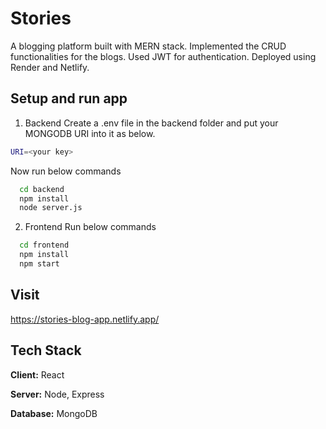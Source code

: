 # Stories
A blogging platform built with MERN stack. Implemented the CRUD functionalities for the blogs. Used JWT for authentication. Deployed using Render and Netlify.


## Setup and run app

1. Backend
 Create a .env file in the backend folder and put your MONGODB URI into it as below.
```bash
URI=<your key>
```
Now run below commands
```bash
  cd backend
  npm install
  node server.js
```

2. Frontend
Run below commands
```bash
  cd frontend
  npm install
  npm start
```


## Visit

https://stories-blog-app.netlify.app/
## Tech Stack

**Client:** React

**Server:** Node, Express

**Database:** MongoDB

